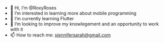 - 👋 Hi, I’m @RoxyRoses
- 👀 I’m interested in learning more about mobile programming
- 🌱 I’m currently learning Flutter
- 💞️ I’m looking to improve my knowlegement and an opportunity to work with it
- 📫 How to reach me: sjennifersarah@gmail.com

<!---
RoxyRoses/RoxyRoses is a ✨ special ✨ repository because its `README.md` (this file) appears on your GitHub profile.
You can click the Preview link to take a look at your changes.
--->
